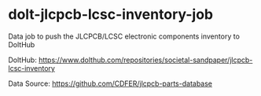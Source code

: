 # dolt-jlcpcb-lcsc-inventory-job
Data job to push the JLCPCB/LCSC electronic components inventory to DoltHub

DoltHub: https://www.dolthub.com/repositories/societal-sandpaper/jlcpcb-lcsc-inventory

Data Source: https://github.com/CDFER/jlcpcb-parts-database

